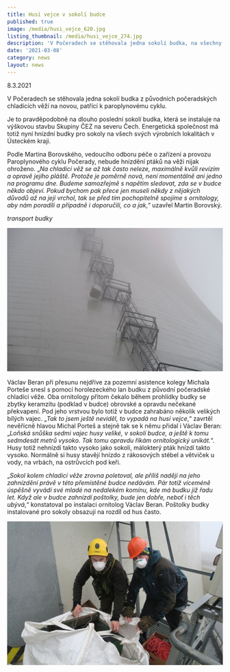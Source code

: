 ```yaml
---
title: Husí vejce v sokolí budce
published: true
image: /media/husi_vejce_620.jpg
listing_thumbnail: /media/husi_vejce_274.jpg
description: 'V Počeradech se stěhovala jedna sokolí budka, na všechny čekalo překvapení.'
date: '2021-03-08'
category: news
layout: news
---
```

8.3.2021

V Počeradech se stěhovala jedna sokolí budka z původních počeradských chladících věží na novou, patřící k paroplynovému cyklu. 

Je to pravděpodobně na dlouho poslední sokolí budka, která se instaluje na výškovou stavbu Skupiny ČEZ na severu Čech. Energetická společnost má totiž nyní hnízdní budky pro sokoly na všech svých výrobních lokalitách v Ústeckém kraji.

Podle Martina Borovského, vedoucího odboru péče o zařízení a provozu Paroplynového cyklu Počerady, nebude hnízdění ptáků na věži nijak ohroženo. „_Na chladicí věž se až tak často neleze, maximálně kvůli revizím a opravě jejího pláště. Protože je poměrně nová, není momentálně ani jedno na programu dne. Budeme samozřejmě s napětím sledovat, zda se v budce někdo objeví. Pokud bychom pak přece jen museli někdy z nějakých důvodů až na její vrchol, tak se před tím pochopitelně spojíme s ornitology, aby nám poradili a případně i doporučili, co a jak_,“ uzavřel Martin Borovský.

_transport budky_

![transport budky](/media/transport-sokoli-budky_620.jpg "transport budky")

Václav Beran při přesunu nejdříve za pozemní asistence kolegy Michala Porteše snesl s pomocí horolezeckého lan budku z původní počeradské chladící věže. Oba ornitology přitom čekalo během prohlídky budky se zbytky keramzitu (podklad v budce) obrovské a opravdu nečekané překvapení. Pod jeho vrstvou bylo totiž v budce zahrabáno několik velikých bílých vajec. „_Tak to jsem ještě neviděl, to vypadá na husí vejce_,“ zavrtěl nevěřícně hlavou Michal Porteš a stejně tak se k němu přidal i Václav Beran: „_Loňská snůška sedmi vajec husy veliké, v sokolí budce, a ještě k tomu sedmdesát metrů vysoko. Tak tomu opravdu říkám ornitologický unikát._“. Husy totiž nehnízdí takto vysoko jako sokoli, málokterý pták hnízdí takto vysoko. Normálně si husy stavějí hnízdo z rákosových stébel a větviček u vody, na vrbách, na ostrůvcích pod keři. 

 „_Sokol kolem chladicí věže zrovna poletoval, ale příliš nadějí na jeho zahnízdění právě v této přemístěné budce nedávám. Pár totiž víceméně úspěšně vyvádí své mladé na nedalekém komínu, kde má budku již řadu let. Když ale v budce zahnízdí poštolky, bude jen dobře, neboť i těch ubývá_,“ konstatoval po instalaci ornitolog Václav Beran. Poštolky budky instalované pro sokoly obsazují na rozdíl od hus často.

![](/media/priprava_budky_620.jpg)
